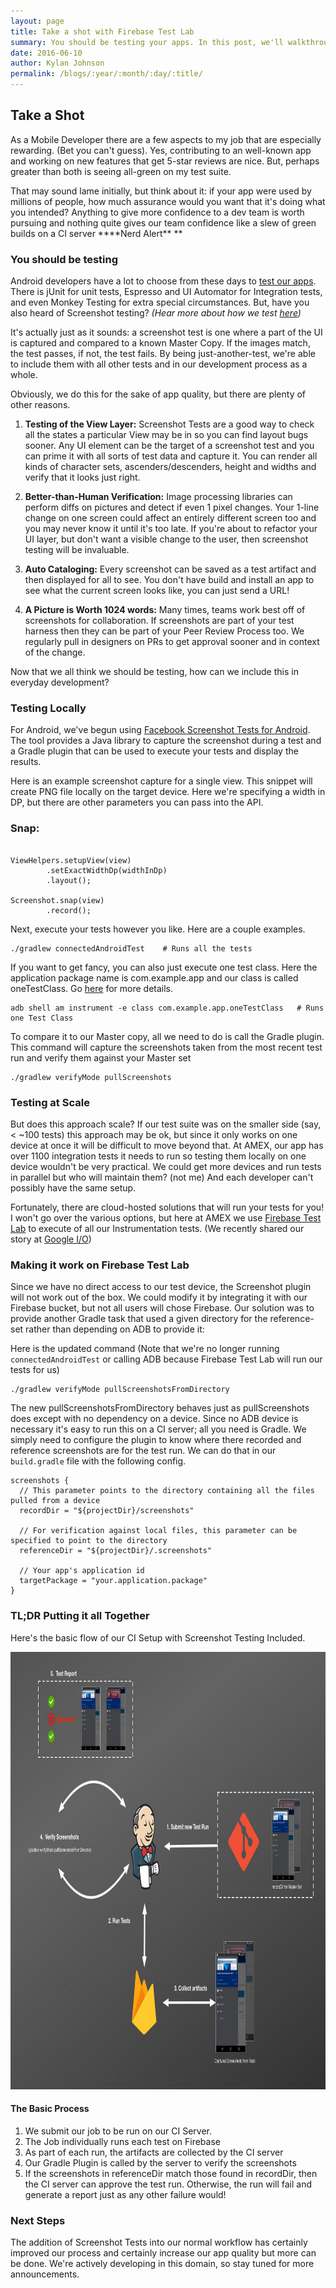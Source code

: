 ```yaml
---
layout: page
title: Take a shot with Firebase Test Lab
summary: You should be testing your apps. In this post, we'll walkthrough how AMEX integrates Screenshot Testing with Firebase Test Lab to improve app quality
date: 2016-06-10
author: Kylan Johnson
permalink: /blogs/:year/:month/:day/:title/
---
```


## Take a Shot 

As a Mobile Developer there are a few aspects to my job that are especially rewarding. (Bet you can't guess).  Yes, contributing to an well-known app and working on new features that get 5-star reviews are nice.  But, perhaps greater than both is seeing all-green on my test suite.

That may sound lame initially, but think about it: if your app were used by millions of people, how much assurance would you want that it's doing what you intended? Anything to give more confidence to a dev team is worth pursuing and nothing quite gives our team confidence like a slew of green builds on a CI server  **\*\*Nerd Alert\*\* **

### You should be testing 
Android developers have a lot to choose from these days to [test our apps](https://developer.android.com/studio/test/index.html).  There is jUnit for unit tests, Espresso and UI Automator for Integration tests, and even Monkey Testing for extra special circumstances.  But, have you also heard of Screenshot testing?  *(Hear more about how we test [here](https://www.youtube.com/watch?v=-xQCNf_5NNM))*  

It's actually just as it sounds: a screenshot test is one where a part of the UI is captured and compared to a known Master Copy.  If the images match, the test passes, if not, the test fails.  By being just-another-test, we're able to include them with all other tests and in our development process as a whole.

Obviously, we do this for the sake of app quality, but there are plenty of other reasons.

1. **Testing of the View Layer:**    Screenshot Tests are a good way to check all the states a particular View may be in so you can find layout bugs sooner.  Any UI element can be the target of a screenshot test and you can prime it with all sorts of test data and capture it.  You can render all kinds of character sets, ascenders/descenders, height and widths and verify that it looks just right.

2. **Better-than-Human Verification:**   Image processing libraries can perform diffs on pictures and detect if even 1 pixel changes.  Your 1-line change on one screen could affect an entirely different screen too and you may never know it until it's too late.  If you're about to refactor your UI layer, but don't want a visible change to the user, then screenshot testing will be invaluable.

3. **Auto Cataloging:**  Every screenshot can be saved as a test artifact and then displayed for all to see.  You don't have build and install an app to see what the current screen looks like, you can just send a URL! 

4. **A Picture is Worth 1024 words:**  Many times, teams work best off of screenshots for collaboration.  If screenshots are part of your test harness then they can be part of your Peer Review Process too.  We regularly pull in designers on PRs to get approval sooner and in context of the change.

Now that we all think we should be testing, how can we include this in everyday development?  

### Testing Locally 
For Android, we've begun using [Facebook Screenshot Tests for Android](https://github.com/facebook/screenshot-tests-for-android).  The tool provides a Java library to capture the screenshot during a test and a Gradle plugin that can be used to execute your tests and display the results.  

Here is an example screenshot capture for a single view.  This snippet will create PNG file locally on the target device.  Here we're specifying a width in DP, but there are other parameters you can pass into the API.




### Snap:
```

ViewHelpers.setupView(view)
        .setExactWidthDp(widthInDp)
        .layout();

Screenshot.snap(view)
        .record();
```





 
Next, execute your tests however you like.  Here are a couple examples.

```
./gradlew connectedAndroidTest    # Runs all the tests
```
 
If you want to get fancy, you can also just execute one test class.  Here the application package name is com.example.app and our class is called oneTestClass.  Go [here](https://developer.android.com/studio/test/command-line.html) for more details.

```
adb shell am instrument -e class com.example.app.oneTestClass   # Runs one Test Class
```
 
To compare it to our Master copy, all we need to do is call the Gradle plugin.  This command will capture the screenshots taken from the most recent test run and verify them against your Master set

```
./gradlew verifyMode pullScreenshots
```

### Testing at Scale 
But does this approach scale?  If our test suite was on the smaller side (say, < ~100 tests) this approach may be ok, but since it only works on one device at once it will be difficult to move beyond that.  At AMEX, our app has over 1100 integration tests it needs to run so testing them locally on one device wouldn't be very practical.   We could get more devices and run tests in parallel but who will maintain them?  (not me)  And each developer can't possibly have the same setup.

Fortunately, there are cloud-hosted solutions that will run your tests for you!  I won't go over the various options, but here at AMEX we use [Firebase Test Lab](https://firebase.google.com/docs/test-lab/) to execute of all our Instrumentation tests. (We recently shared our story at [Google I/O](https://www.youtube.com/watch?v=4fyhgHQYG1U))

### Making it work on Firebase Test Lab 

Since we have no direct access to our test device, the Screenshot plugin will not work out of the box.  We could modify it by integrating it with our Firebase bucket, but not all users will chose Firebase.  Our solution was to provide another Gradle task that used a given directory for the reference-set rather than depending on ADB to provide it:  
 
Here is the updated command (Note that we're no longer running `connectedAndroidTest` or calling ADB because Firebase Test Lab will run our tests for us)

```
./gradlew verifyMode pullScreenshotsFromDirectory
```
 
The new pullScreenshotsFromDirectory behaves just as pullScreenshots does except with no dependency on a device.  Since no ADB device is necessary it's easy to run this on a CI server; all you need is Gradle.  We simply need to configure the plugin to know where there recorded and reference screenshots are for the test run.  We can do that in our `build.gradle` file with the following config.

```
screenshots {
  // This parameter points to the directory containing all the files pulled from a device
  recordDir = "${projectDir}/screenshots"
 
  // For verification against local files, this parameter can be specified to point to the directory
  referenceDir = "${projectDir}/.screenshots"

  // Your app's application id
  targetPackage = "your.application.package"
}
```
 
### TL;DR Putting it all Together 
Here's the basic flow of our CI Setup with Screenshot Testing Included.

<img src="/img/blogs/CI_Setup.jpg" alt="" title="CI Flow" height="700" width="600"/>

#### The Basic Process 
1. We submit our job to be run on our CI Server. 
1. The Job individually runs each test on Firebase
1. As part of each run, the artifacts are collected by the CI server
1. Our Gradle Plugin is called by the server to verify the screenshots
1. If the screenshots in referenceDir match those found in recordDir, then the CI server can approve the test run.  Otherwise, the run will fail and generate a report just as any other failure would!

### Next Steps 
The addition of Screenshot Tests into our normal workflow has certainly improved our process and certainly increase our app quality but more can be done.  We're actively developing in this domain, so stay tuned for more announcements.
 
 
